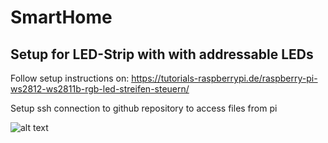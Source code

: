 # SmartHome

## Setup for LED-Strip with with addressable LEDs

Follow setup instructions on: https://tutorials-raspberrypi.de/raspberry-pi-ws2812-ws2811b-rgb-led-streifen-steuern/

Setup ssh connection to github repository to access files from pi

![alt text](https://https://github.com/Mukbert/SmartHome/doc/steps.jpg "Steps Image")

